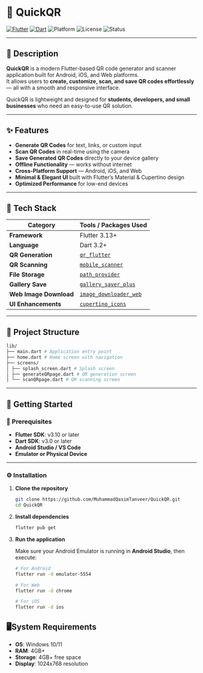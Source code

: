 # 🚀 QuickQR

[![Flutter](https://img.shields.io/badge/Flutter-3.13+-blue?logo=flutter)](https://flutter.dev/)
[![Dart](https://img.shields.io/badge/Dart-3.2+-blue?logo=dart)](https://dart.dev/)
![Platform](https://img.shields.io/badge/Platform-Android%20%7C%20iOS%20%7C%20Web-green)
![License](https://img.shields.io/badge/License-MIT-green)
![Status](https://img.shields.io/badge/Maintained-Yes-brightgreen)

---

## 🧾 Description

**QuickQR** is a modern Flutter-based QR code generator and scanner application built for Android, iOS, and Web platforms.  
It allows users to **create, customize, scan, and save QR codes effortlessly** — all with a smooth and responsive interface.

QuickQR is lightweight and designed for **students, developers, and small businesses** who need an easy-to-use QR solution.

---

## ✨ Features

- **Generate QR Codes** for text, links, or custom input  
- **Scan QR Codes** in real-time using the camera  
- **Save Generated QR Codes** directly to your device gallery  
- **Offline Functionality** — works without internet  
- **Cross-Platform Support** — Android, iOS, and Web  
- **Minimal & Elegant UI** built with Flutter’s Material & Cupertino design  
- **Optimized Performance** for low-end devices  

---

## 🧰 Tech Stack

| Category        | Tools / Packages Used |
|-----------------|------------------------|
| **Framework**   | Flutter 3.13+ |
| **Language**    | Dart 3.2+ |
| **QR Generation** | [`qr_flutter`](https://pub.dev/packages/qr_flutter) |
| **QR Scanning** | [`mobile_scanner`](https://pub.dev/packages/mobile_scanner) |
| **File Storage** | [`path_provider`](https://pub.dev/packages/path_provider) |
| **Gallery Save** | [`gallery_saver_plus`](https://pub.dev/packages/gallery_saver_plus) |
| **Web Image Download** | [`image_downloader_web`](https://pub.dev/packages/image_downloader_web) |
| **UI Enhancements** | [`cupertino_icons`](https://pub.dev/packages/cupertino_icons) |

---

## 📁 Project Structure
```bash
lib/
├── main.dart # Application entry point
├── home.dart # Home screen with navigation
├── screens/
│ ├── splash_screen.dart # Splash screen
│ ├── generateQRpage.dart # QR generation screen
│ └── scanQRpage.dart # QR scanning screen
```
---

## 🧩 Getting Started

### 🔧 Prerequisites

  - **Flutter SDK**: v3.10 or later  
  - **Dart SDK**: v3.0 or later  
  - **Android Studio / VS Code**  
  - **Emulator or Physical Device**

---

### ⚙️ Installation

1. **Clone the repository**
   ```bash
   git clone https://github.com/MuhammadQasimTanveer/QuickQR.git
   cd QuickQR
   ```
2. **Install dependencies**
   ```bash
   flutter pub get
   ```
3. **Run the application**
   
   Make sure your Android Emulator is running in **Android Studio**, then execute:
   ```bash
   # For Android
   flutter run -d emulator-5554

   # For Web
   flutter run -d chrome

   # For iOS
   flutter run -d ios
   ```

## 🖥️System Requirements
  - **OS**: Windows 10/11
  - **RAM**: 4GB+
  - **Storage**: 4GB+ free space
  - **Display**: 1024x768 resolution
